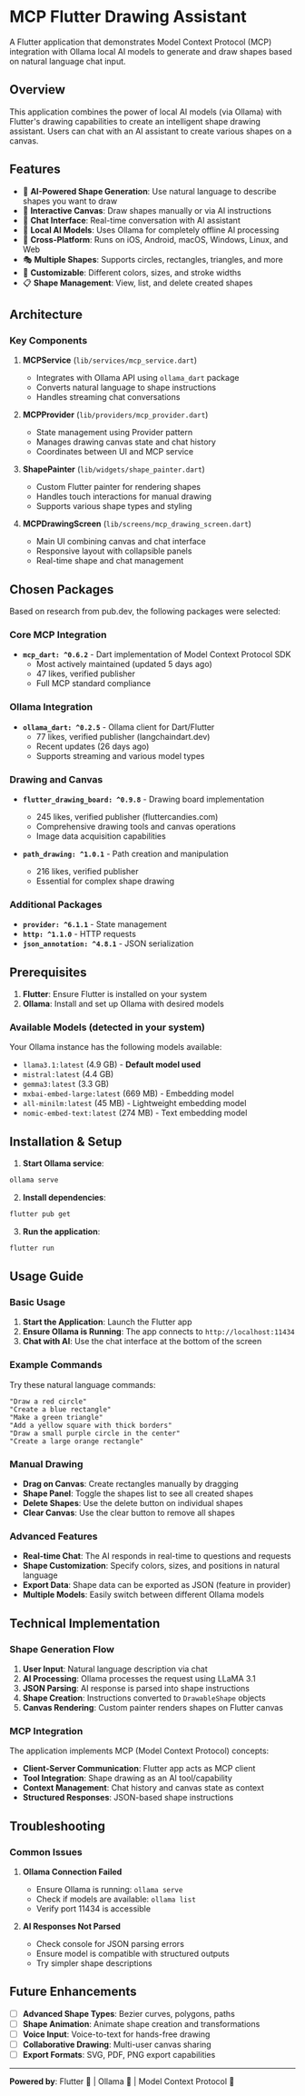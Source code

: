 # MCP Flutter Drawing Assistant

A Flutter application that demonstrates Model Context Protocol (MCP) integration with Ollama local AI models to generate and draw shapes based on natural language chat input.

## Overview

This application combines the power of local AI models (via Ollama) with Flutter's drawing capabilities to create an intelligent shape drawing assistant. Users can chat with an AI assistant to create various shapes on a canvas.

## Features

- 🤖 **AI-Powered Shape Generation**: Use natural language to describe shapes you want to draw
- 🎨 **Interactive Canvas**: Draw shapes manually or via AI instructions
- 💬 **Chat Interface**: Real-time conversation with AI assistant
- 🔧 **Local AI Models**: Uses Ollama for completely offline AI processing
- 📱 **Cross-Platform**: Runs on iOS, Android, macOS, Windows, Linux, and Web
- 🎭 **Multiple Shapes**: Supports circles, rectangles, triangles, and more
- 🎨 **Customizable**: Different colors, sizes, and stroke widths
- 📋 **Shape Management**: View, list, and delete created shapes

## Architecture

### Key Components

1. **MCPService** (`lib/services/mcp_service.dart`)
   - Integrates with Ollama API using `ollama_dart` package
   - Converts natural language to shape instructions
   - Handles streaming chat conversations

2. **MCPProvider** (`lib/providers/mcp_provider.dart`)
   - State management using Provider pattern
   - Manages drawing canvas state and chat history
   - Coordinates between UI and MCP service

3. **ShapePainter** (`lib/widgets/shape_painter.dart`)
   - Custom Flutter painter for rendering shapes
   - Handles touch interactions for manual drawing
   - Supports various shape types and styling

4. **MCPDrawingScreen** (`lib/screens/mcp_drawing_screen.dart`)
   - Main UI combining canvas and chat interface
   - Responsive layout with collapsible panels
   - Real-time shape and chat management

## Chosen Packages

Based on research from pub.dev, the following packages were selected:

### Core MCP Integration
- **`mcp_dart: ^0.6.2`** - Dart implementation of Model Context Protocol SDK
  - Most actively maintained (updated 5 days ago)
  - 47 likes, verified publisher
  - Full MCP standard compliance

### Ollama Integration
- **`ollama_dart: ^0.2.5`** - Ollama client for Dart/Flutter
  - 77 likes, verified publisher (langchaindart.dev)
  - Recent updates (26 days ago)
  - Supports streaming and various model types

### Drawing and Canvas
- **`flutter_drawing_board: ^0.9.8`** - Drawing board implementation
  - 245 likes, verified publisher (fluttercandies.com)
  - Comprehensive drawing tools and canvas operations
  - Image data acquisition capabilities

- **`path_drawing: ^1.0.1`** - Path creation and manipulation
  - 216 likes, verified publisher
  - Essential for complex shape drawing

### Additional Packages
- **`provider: ^6.1.1`** - State management
- **`http: ^1.1.0`** - HTTP requests
- **`json_annotation: ^4.8.1`** - JSON serialization

## Prerequisites

1. **Flutter**: Ensure Flutter is installed on your system
2. **Ollama**: Install and set up Ollama with desired models

### Available Models (detected in your system)

Your Ollama instance has the following models available:
- `llama3.1:latest` (4.9 GB) - **Default model used**
- `mistral:latest` (4.4 GB)
- `gemma3:latest` (3.3 GB)
- `mxbai-embed-large:latest` (669 MB) - Embedding model
- `all-minilm:latest` (45 MB) - Lightweight embedding model
- `nomic-embed-text:latest` (274 MB) - Text embedding model

## Installation & Setup

1. **Start Ollama service**:
```bash
ollama serve
```

2. **Install dependencies**:
```bash
flutter pub get
```

3. **Run the application**:
```bash
flutter run
```

## Usage Guide

### Basic Usage

1. **Start the Application**: Launch the Flutter app
2. **Ensure Ollama is Running**: The app connects to `http://localhost:11434`
3. **Chat with AI**: Use the chat interface at the bottom of the screen

### Example Commands

Try these natural language commands:

```
"Draw a red circle"
"Create a blue rectangle" 
"Make a green triangle"
"Add a yellow square with thick borders"
"Draw a small purple circle in the center"
"Create a large orange rectangle"
```

### Manual Drawing

- **Drag on Canvas**: Create rectangles manually by dragging
- **Shape Panel**: Toggle the shapes list to see all created shapes
- **Delete Shapes**: Use the delete button on individual shapes
- **Clear Canvas**: Use the clear button to remove all shapes

### Advanced Features

- **Real-time Chat**: The AI responds in real-time to questions and requests
- **Shape Customization**: Specify colors, sizes, and positions in natural language
- **Export Data**: Shape data can be exported as JSON (feature in provider)
- **Multiple Models**: Easily switch between different Ollama models

## Technical Implementation

### Shape Generation Flow

1. **User Input**: Natural language description via chat
2. **AI Processing**: Ollama processes the request using LLaMA 3.1
3. **JSON Parsing**: AI response is parsed into shape instructions
4. **Shape Creation**: Instructions converted to `DrawableShape` objects
5. **Canvas Rendering**: Custom painter renders shapes on Flutter canvas

### MCP Integration

The application implements MCP (Model Context Protocol) concepts:

- **Client-Server Communication**: Flutter app acts as MCP client
- **Tool Integration**: Shape drawing as an AI tool/capability
- **Context Management**: Chat history and canvas state as context
- **Structured Responses**: JSON-based shape instructions

## Troubleshooting

### Common Issues

1. **Ollama Connection Failed**
   - Ensure Ollama is running: `ollama serve`
   - Check if models are available: `ollama list`
   - Verify port 11434 is accessible

2. **AI Responses Not Parsed**
   - Check console for JSON parsing errors
   - Ensure model is compatible with structured outputs
   - Try simpler shape descriptions

## Future Enhancements

- [ ] **Advanced Shape Types**: Bezier curves, polygons, paths
- [ ] **Shape Animation**: Animate shape creation and transformations
- [ ] **Voice Input**: Voice-to-text for hands-free drawing
- [ ] **Collaborative Drawing**: Multi-user canvas sharing
- [ ] **Export Formats**: SVG, PDF, PNG export capabilities

---

**Powered by**: Flutter 🚀 | Ollama 🤖 | Model Context Protocol 🔗
